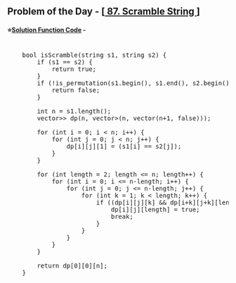 ## Problem of the Day - [<a href="https://leetcode.com/problems/scramble-string/description/"> 87. Scramble String </a>]


#### ⭐<ins>Solution Function Code</ins> -
<pre>

    bool isScramble(string s1, string s2) {
        if (s1 == s2) {
            return true;
        }
        if (!is_permutation(s1.begin(), s1.end(), s2.begin())) {
            return false;
        }
        
        int n = s1.length();
        vector<vector<vector<bool>>> dp(n, vector<vector<bool>>(n, vector<bool>(n+1, false)));
        
        for (int i = 0; i < n; i++) {
            for (int j = 0; j < n; j++) {
                dp[i][j][1] = (s1[i] == s2[j]);
            }
        }
        
        for (int length = 2; length <= n; length++) {
            for (int i = 0; i <= n-length; i++) {
                for (int j = 0; j <= n-length; j++) {
                    for (int k = 1; k < length; k++) {
                        if ((dp[i][j][k] && dp[i+k][j+k][length-k]) || (dp[i][j+length-k][k] && dp[i+k][j][length-k])) {
                            dp[i][j][length] = true;
                            break;
                        }
                    }
                }
            }
        }
        
        return dp[0][0][n];
    }
</pre>
